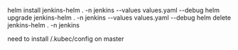 helm install jenkins-helm . -n jenkins --values values.yaml --debug
helm upgrade jenkins-helm . -n jenkins --values values.yaml --debug 
helm delete jenkins-helm . -n jenkins


need to install /.kubec/config on master